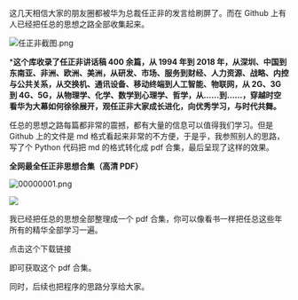 这几天相信大家的朋友圈都被华为总裁任正非的发言给刷屏了。而在 Github 上有人已经把任总的思想之路全部收集起来。

![任正非截图.png](https://i.loli.net/2019/05/23/5ce6a3af9b8a075091.png)



***这个库收录了任正非讲话稿 400 余篇，从 1994 年到 2018 年，从深圳、中国到东南亚、非洲、欧洲、美洲，从研发、市场、服务到财经、人力资源、战略、内控与公共关系，从交换机、通讯设备、移动终端到人工智能、物联网，从 2G、3G 到 4G、5G，从物理学、化学、数学到心理学、哲学，从……到……，穿越时空看华为大幕如何徐徐展开，观任正非大家成长进化，向优秀学习，与时代共舞。**



任总的思想之路每篇都非常的震撼，都有大量的信息可以值得我们学习。但是 Github 上的文件是 md 格式看起来非常的不方便，于是乎，我参照别人的思路，写了个 Python 代码把 md 的格式转化成 pdf 合集，最后呈现了这样的效果。



**全网最全任正非思想合集（高清 PDF）**



![00000001.png](https://i.loli.net/2019/05/23/5ce6a4523d5a916424.png)

![](http://chuantu.xyz/t6/702/1558619391x1954578459.png)



我已经把任总的思想全部整理成一个 pdf 合集，你可以像看书一样把任总这些年所有的精华全部学习一遍。

点击这个下载链接 



即可获取这个 pdf 合集。

同时，后续也把程序的思路分享给大家。


